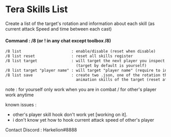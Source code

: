# Tera Skills List

Create a list of the target's rotation and information about each skill (as current attack Speed and time between each cast) 

#### Command : /8 (or ! in any chat except toolbox /8) 
```txt
/8 list                      : enable/disable (reset when disable)
/8 list reset                : reset all skills register
/8 list target               : will target the next player you inspect to make his skills list  
                               (target by default is yourself)
/8 list target "player name" : will target "player name" (require to inspect after anyway ?)
/8 list save                 : create two .json, one of the rotation the other one of the average 
                               animation skills of the target (reset after save)
```

note : for yourself only work when you are in combat / for other's player work anytime

known issues : 
 - other's player skill hook don't work yet [working on it].
 - i don't know yet how to  hook current attack speed of other's player 

Contact Discord : Harkelion#8888
